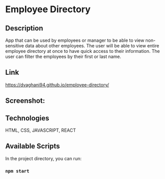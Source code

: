 # Employee Directory

## Description   
App that can be used by employees or manager to be able to view non-sensitive data about other employees. The user will be able to view entire employee directory at once to have quick access to their information. The user can filter the employees by their first or last name. 

## Link
https://dvaghani94.github.io/employee-directory/

## Screenshot:


## Technologies 
HTML, CSS, JAVASCRIPT, REACT


## Available Scripts
In the project directory, you can run:

### `npm start`

